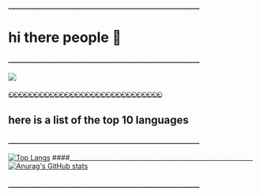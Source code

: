 #### __________________________________________________________
# hi there people 👋
#### __________________________________________________________
![](https://media.tenor.com/eFHqZwJiiBkAAAAM/the-rock-the-rock-eyebrows.gif)
#### ඞඞඞඞඞඞඞඞඞඞඞඞඞඞඞඞඞඞඞඞඞඞඞඞඞඞඞඞඞඞ
## here is a list of the top 10 languages
#### __________________________________________________________
[![Top Langs](https://github-readme-stats.vercel.app/api/top-langs/?username=bialas0&custom_title=top+10+languages&layout=compact&theme=tokyonight&show_icons=true)](https://github.com/anuraghazra/github-readme-stats)
####__________________________________________________________
[![Anurag's GitHub stats](https://github-readme-stats.vercel.app/api?username=bialas0)](https://github.com/anuraghazra/github-readme-stats)
#### __________________________________________________________
